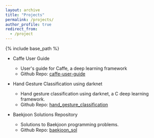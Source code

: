 ```yaml
---
layout: archive
title: "Projects"
permalink: /projects/
author_profile: true
redirect_from:
  - /project
---
```


{% include base_path %}

* Caffe User Guide
  * User's guide for Caffe, a deep learning framework
  * Github Repo: [caffe-user-guide](https://github.com/shchae7/caffe-user-guide)


* Hand Gesture Classification using darknet
  * Hand gesture classification using darknet, a C deep learning framework.
  * Github Repo: [hand_gesture_classification](https://github.com/shchae7/hand_gesture_classification)


* Baekjoon Solutions Repository
  * Solutions to Baekjoon programming problems.
  * Github Repo: [baekjoon_sol](https://github.com/shchae7/baekjoon_sol)